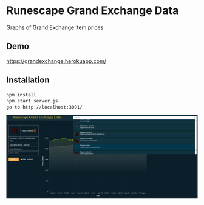 # Runescape Grand Exchange Data


Graphs of Grand Exchange item prices


## Demo

https://grandexchange.herokuapp.com/

## Installation
```
npm install
npm start server.js
go to http://localhost:3001/
```

![Alt text](/images/sample3.png?)

